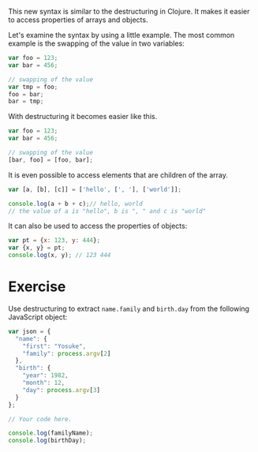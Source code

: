 This new syntax is similar to the destructuring in Clojure. It makes it easier to access properties of arrays and objects.

Let's examine the syntax by using a little example. The most common example is the swapping of the value in two variables:

```javascript
var foo = 123;
var bar = 456;

// swapping of the value
var tmp = foo;
foo = bar;
bar = tmp;
```

With destructuring it becomes easier like this.

```javascript
var foo = 123;
var bar = 456;

// swapping of the value
[bar, foo] = [foo, bar];
```

It is even possible to access elements that are children of the array.

```javascript
var [a, [b], [c]] = ['hello', [', '], ['world']];

console.log(a + b + c);// hello, world
// the value of a is "hello", b is ", " and c is "world"
```

It can also be used to access the properties of objects:

```javascript
var pt = {x: 123, y: 444};
var {x, y} = pt;
console.log(x, y); // 123 444
```

# Exercise

Use destructuring to extract `name.family` and `birth.day` from the following JavaScript object:

```javascript
var json = {
  "name": {
    "first": "Yosuke",
    "family": process.argv[2]
  },
  "birth": {
    "year": 1982,
    "month": 12,
    "day": process.argv[3]
  }
};

// Your code here.

console.log(familyName);
console.log(birthDay);
```
